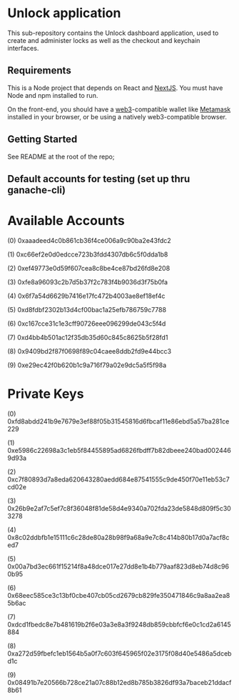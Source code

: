 # Unlock application

This sub-repository contains the Unlock dashboard application, used to create and administer locks as well as the checkout and keychain interfaces.

## Requirements

This is a Node project that depends on React and [NextJS](https://nextjs.org/). You must have Node and npm installed
to run.

On the front-end, you should have a [web3](https://web3js.readthedocs.io/en/1.0/)-compatible wallet like
[Metamask](https://metamask.io/) installed in your browser, or be using a natively web3-compatible browser.

## Getting Started

See README at the root of the repo;

## Default accounts for testing (set up thru ganache-cli)

# Available Accounts

(0) 0xaaadeed4c0b861cb36f4ce006a9c90ba2e43fdc2

(1) 0xc66ef2e0d0edcce723b3fdd4307db6c5f0dda1b8

(2) 0xef49773e0d59f607cea8c8be4ce87bd26fd8e208

(3) 0xfe8a96093c2b7d5b37f2c783f4b9036d3f75b0fa

(4) 0x6f7a54d6629b7416e17fc472b4003ae8ef18ef4c

(5) 0xd8fdbf2302b13d4cf00bac1a25efb786759c7788

(6) 0xc167cce31c1e3cff90726eee096299de043c5f4d

(7) 0xd4bb4b501ac12f35db35d60c845c8625b5f28fd1

(8) 0x9409bd2f87f0698f89c04caee8ddb2fd9e44bcc3

(9) 0xe29ec42f0b620b1c9a716f79a02e9dc5a5f5f98a

# Private Keys

(0) 0xfd8abdd241b9e7679e3ef88f05b31545816d6fbcaf11e86ebd5a57ba281ce229

(1) 0xe5986c22698a3c1eb5f84455895ad6826fbdff7b82dbeee240bad0024469d93a

(2) 0xc7f80893d7a8eda620643280aedd684e87541555c9de450f70e11eb53c7cd02e

(3) 0x26b9e2af7c5ef7c8f36048f81de58d4e9340a702fda23de5848d809f5c303278

(4) 0x8c02ddbfb1e15111c6c28de80a28b98f9a68a9e7c8c414b80b17d0a7acf8ced7

(5) 0x00a7bd3ec661f15214f8a48dce017e27dd8e1b4b779aaf823d8eb74d8c960b95

(6) 0x68eec585ce3c13bf0cbe407cb05cd2679cb829fe350471846c9a8aa2ea85b6ac

(7) 0xdcd1fbedc8e7b481619b2f6e03a3e8a3f9248db859cbbfcf6e0c1cd2a6145884

(8) 0xa272d59fbefc1eb1564b5a0f7c603f645965f02e3175f08d40e5486a5dcebd1c

(9) 0x08491b7e20566b728ce21a07c88b12ed8b785b3826df93a7baceb21ddacf8b61

